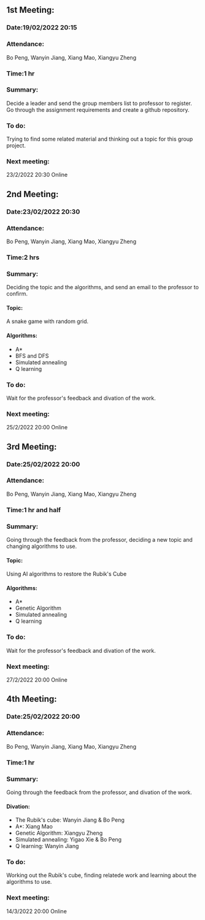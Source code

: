 ## 1st Meeting:
### Date:19/02/2022 20:15
### Attendance:
Bo Peng, Wanyin Jiang, Xiang Mao, Xiangyu Zheng
### Time:1 hr
### Summary:
Decide a leader and send the group members list to professor to register.
Go through the assignment requirements and create a github repository.

### To do:
Trying to find some related material and thinking out a topic for this group project.
### Next meeting:
23/2/2022 20:30 Online

## 2nd Meeting:
### Date:23/02/2022 20:30
### Attendance:
Bo Peng, Wanyin Jiang, Xiang Mao, Xiangyu Zheng
### Time:2 hrs
### Summary:
Deciding the topic and the algorithms, and send an email to the professor to confirm.
#### Topic:
A snake game with random grid.
#### Algorithms:
* A*
* BFS and DFS
* Simulated annealing
* Q learning

### To do:
Wait for the professor's feedback and divation of the work.

### Next meeting:
25/2/2022 20:00 Online

## 3rd Meeting:
### Date:25/02/2022 20:00
### Attendance:
Bo Peng, Wanyin Jiang, Xiang Mao, Xiangyu Zheng
### Time:1 hr and half
### Summary:
Going through the feedback from the professor, deciding a new topic and changing algorithms to use.
#### Topic:
Using AI algorithms to restore the Rubik's Cube
#### Algorithms:
* A*
* Genetic Algorithm
* Simulated annealing
* Q learning

### To do:
Wait for the professor's feedback and divation of the work.

### Next meeting:
27/2/2022 20:00 Online

## 4th Meeting:
### Date:25/02/2022 20:00
### Attendance:
Bo Peng, Wanyin Jiang, Xiang Mao, Xiangyu Zheng
### Time:1 hr
### Summary:
Going through the feedback from the professor, and divation of the work.
#### Divation:
* The Rubik's cube: Wanyin Jiang & Bo Peng
* A*: Xiang Mao
* Genetic Algorithm: Xiangyu Zheng
* Simulated annealing: Yigao Xie & Bo Peng
* Q learning: Wanyin Jiang

### To do:
Working out the Rubik's cube, finding relatede work and learning about the algorithms to use.

### Next meeting:
14/3/2022 20:00 Online
